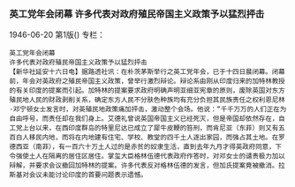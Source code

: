 ### 英工党年会闭幕  许多代表对政府殖民帝国主义政策予以猛烈抨击

1946-06-20
第1版()
专栏：

    英工党年会闭幕
    许多代表对政府殖民帝国主义政策予以猛烈抨击
    【新华社延安十六日电】据路透社讯：在朴茨茅斯举行之英工党年会，已于十四日晨闭幕。闭幕前，年会对英政府之殖民帝国主义政策，曾举行激烈辩论。辩论系由刚从印度归来的加特林教授的有关印度的提案而引起。加特林的提案要求政府明确声明亚细亚宪章的原则，废除英国对东方殖民地人民的财政剥削关系，确定东方人民不分肤色种族均有充分负担其民族责任之权利恩尼林·邓宁顿女士发言时，对英殖民地政策痛加抨击，激动整个会场。他说：“千千万万的人们正在为自由呼号，而责任却在我们身上。艾德礼曾说英国帝国主义已经死灭，但是帝国却依然存在，自工党上台以来，在西印度群岛的特里尼达已成立了犀牛皮鞭的笞刑，而肯尼亚（东菲）则又有五百白人移民内地，而将在内地建有住宅、学校、教堂的四千土人逐出家园，而强占其土地。在罗德西亚（南菲），有一百六十万土人过的是赤贫的奴隶生活，直到去年九月才得英政府同意，下令强使土人在隔离的居住区居住。掌玺大臣格林伍德代表政府作答时，对邓女士的谴责极力加以辩解，并要求会议撤回加特林的提案。许多代表反对格林伍德的发言，但加氏提案竟被撤消。拉斯基对会议未能讨论印度的首要问题表示遗憾。
